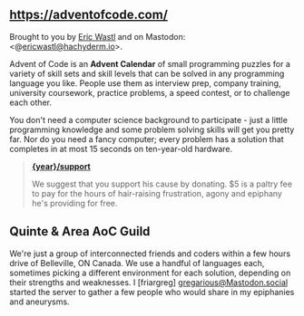 
## <https://adventofcode.com/>

Brought to you by [Eric Wastl](http://was.tl/) and on Mastodon: <@ericwastl@hachyderm.io>.

Advent of Code is an **Advent Calendar** of small programming puzzles for a variety of skill sets and skill levels that can be solved in any programming language you like. People use them as interview prep, company training, university coursework, practice problems, a speed contest, or to challenge each other.

You don't need a computer science background to participate - just a little programming knowledge and some problem solving skills will get you pretty far. Nor do you need a fancy computer; every problem has a solution that completes in at most 15 seconds on ten-year-old hardware.

> **[{year}/support](https://adventofcode.com/{year}/support)**
> 
> We suggest that you support his cause by donating. $5 is a paltry fee to pay for the hours of hair-raising frustration, agony and epiphany he's providing for free.  

## Quinte & Area AoC Guild

We're just a group of interconnected friends and coders within a few hours drive of Belleville, ON Canada. We use a handful of languages each, sometimes picking a different environment for each solution, depending on their strengths and weaknesses. I [friargreg] <gregarious@Mastodon.social> started the server to gather a few people who would share in my epiphanies and aneurysms. 
